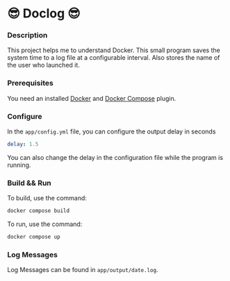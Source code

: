 # 😎 Doclog 😎

### Description

This project helps me to understand Docker. This small program
saves the system time to a log file at a configurable interval.
Also stores the name of the user who launched it.

### Prerequisites

You need an installed [Docker] and [Docker Compose] plugin.

### Configure

In the `app/config.yml` file, you can configure the output delay in seconds

```yml
delay: 1.5
```

You can also change the delay in the configuration file
while the program is running.

### Build && Run

To build, use the command:
```sh
docker compose build
```

To run, use the command:
```sh
docker compose up
```

### Log Messages

Log Messages can be found in `app/output/date.log`.

[Docker]: https://www.docker.com/
[Docker Compose]: https://docs.docker.com/compose/
